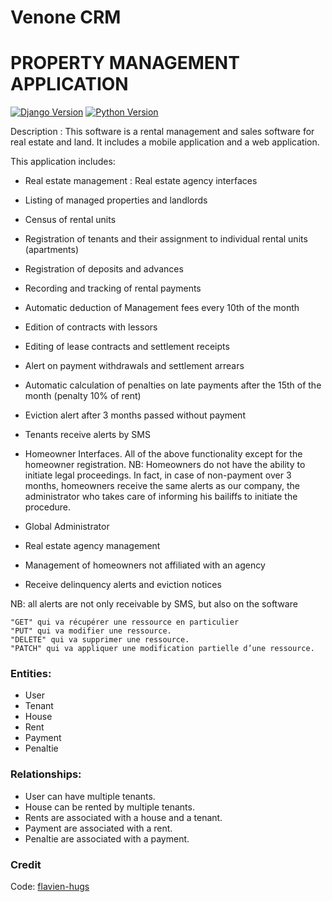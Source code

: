 # Venone CRM

# PROPERTY MANAGEMENT APPLICATION

[![Django Version](https://img.shields.io/badge/Django-Version3-success.svg)](https://www.djangoproject.com)
[![Python Version](https://img.shields.io/badge/Python-3.6-brightgreen.svg)](https://www.python.com)

Description : This software is a rental management and sales software for real estate and land. It includes a mobile application and a web application.

This application includes:
- Real estate management : Real estate agency interfaces
- Listing of managed properties and landlords
- Census of rental units
- Registration of tenants and their assignment to individual rental units (apartments)
- Registration of deposits and advances
- Recording and tracking of rental payments
- Automatic deduction of Management fees every 10th of the month
- Edition of contracts with lessors
- Editing of lease contracts and settlement receipts
- Alert on payment withdrawals and settlement arrears
- Automatic calculation of penalties on late payments after the 15th of the month (penalty 10% of rent)
- Eviction alert after 3 months passed without payment
- Tenants receive alerts by SMS

- Homeowner Interfaces.
All of the above functionality except for the homeowner registration.
NB: Homeowners do not have the ability to initiate legal proceedings. In fact, in case of non-payment over 3 months, homeowners receive the same alerts as our company, the administrator who takes care of informing his bailiffs to initiate the procedure.

- Global Administrator
- Real estate agency management
- Management of homeowners not affiliated with an agency
- Receive delinquency alerts and eviction notices

NB: all alerts are not only receivable by SMS, but also on the software


    "GET" qui va récupérer une ressource en particulier
    "PUT" qui va modifier une ressource.
    "DELETE" qui va supprimer une ressource.
    "PATCH" qui va appliquer une modification partielle d’une ressource.


### Entities:

- User
- Tenant
- House
- Rent
- Payment
- Penaltie

### Relationships:

- User can have multiple tenants.
- House can be rented by multiple tenants.
- Rents are associated with a house and a tenant.
- Payment are associated with a rent.
- Penaltie are associated with a payment.

### Credit

Code: [flavien-hugs](https://twitter.com/flavien_hugs)
